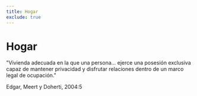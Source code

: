 ```yaml
---
title: Hogar
exclude: true
---
```


# Hogar

"Vivienda adecuada en la que una persona... ejerce una posesión
exclusiva capaz de mantener privacidad y disfrutar relaciones dentro
de un marco legal de ocupación." 


Edgar, Meert y Doherti, 2004:5
